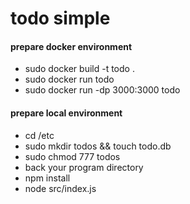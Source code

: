# todo simple

#### prepare docker environment
- sudo docker build -t todo .
- sudo docker run todo
- sudo docker run -dp 3000:3000 todo 

#### prepare local environment
- cd /etc
- sudo mkdir todos && touch todo.db
- sudo chmod 777 todos
- back your program directory
- npm install
- node src/index.js



